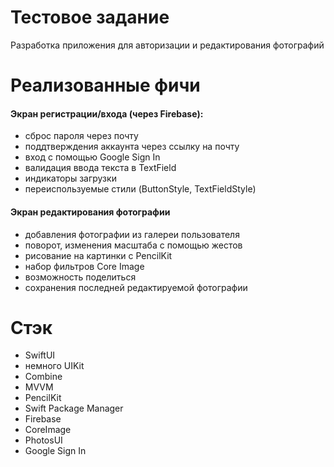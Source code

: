 # Тестовое задание
Разработка приложения для авторизации и редактирования фотографий

# Реализованные фичи

#### Экран регистрации/входа (через Firebase):
- сброс пароля через почту
- поддтверждения аккаунта через ссылку на почту
- вход с помощью Google Sign In
- валидация ввода текста в TextField
- индикаторы загрузки
- переиспользуемые стили (ButtonStyle, TextFieldStyle)

#### Экран редактирования фотографии
- добавления фотографии из галереи пользователя
- поворот, изменения масштаба с помощью жестов
- рисование на картинки с PencilKit
- набор фильтров Core Image
- возможность поделиться
- сохранения последней редактируемой фотографии

# Стэк
- SwiftUI
- немного UIKit
- Combine
- MVVM
- PencilKit
- Swift Package Manager
- Firebase
- CoreImage
- PhotosUI
- Google Sign In 
